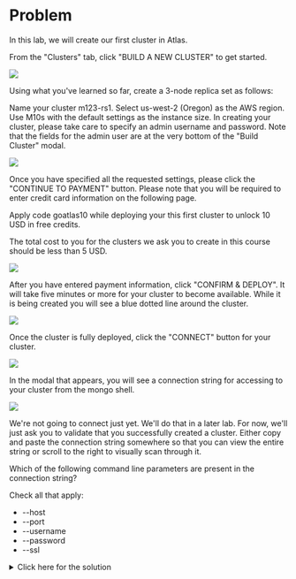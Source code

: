 # Problem
In this lab, we will create our first cluster in Atlas.

From the "Clusters" tab, click "BUILD A NEW CLUSTER" to get started.

<img src="https://s3.amazonaws.com/edu-static.mongodb.com/lessons/M123/no-clusters-yet.png"/>

Using what you've learned so far, create a 3-node replica set as follows:

Name your cluster m123-rs1.
Select us-west-2 (Oregon) as the AWS region.
Use M10s with the default settings as the instance size.
In creating your cluster, please take care to specify an admin username and password. Note that the fields for the admin user are at the very bottom of the "Build Cluster" modal.

<img src="https://s3.amazonaws.com/edu-static.mongodb.com/lessons/M123/build-cluster-admin-user.png"/>

Once you have specified all the requested settings, please click the "CONTINUE TO PAYMENT" button. Please note that you will be required to enter credit card information on the following page.

Apply code goatlas10 while deploying your this first cluster to unlock 10 USD in free credits.

The total cost to you for the clusters we ask you to create in this course should be less than 5 USD.

<img src="https://s3.amazonaws.com/edu-static.mongodb.com/lessons/M123/payment-information.png"/>

After you have entered payment information, click "CONFIRM & DEPLOY". It will take five minutes or more for your cluster to become available. While it is being created you will see a blue dotted line around the cluster.

<img src="https://s3.amazonaws.com/edu-static.mongodb.com/lessons/M123/replica-set-deploying.png"/>

Once the cluster is fully deployed, click the "CONNECT" button for your cluster.

<img src="https://s3.amazonaws.com/edu-static.mongodb.com/lessons/M123/cluster-connect.png" />

In the modal that appears, you will see a connection string for accessing to your cluster from the mongo shell.

<img src="https://s3.amazonaws.com/edu-static.mongodb.com/lessons/M123/cluster-connect-modal.png" />

We're not going to connect just yet. We'll do that in a later lab. For now, we'll just ask you to validate that you successfully created a cluster. Either copy and paste the connection string somewhere so that you can view the entire string or scroll to the right to visually scan through it.

Which of the following command line parameters are present in the connection string?

Check all that apply:
 - --host
 - --port
 - --username
 - --password
 - --ssl

<details>
  <summary>Click here for the solution</summary>
    <ul>
      <li>--username</li>
      <li>--password</li>
      <li>--ssl</li>
    </ul>
</details>
